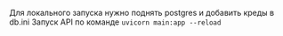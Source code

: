 Для локального запуска нужно поднять postgres и добавить креды в db.ini
Запуск API по команде
`uvicorn main:app --reload`